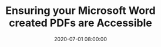 ---
layout: poster
title: 'Ensuring your Microsoft Word created PDFs are Accessible'
description: ''
date: 2020-07-01 08:00:00
speaker-data: [78]
presenters:
  - {
      name: Tammy Stitz,
      institution: University of Akron,
      bio:
    }
session-contents:
  - type: video
    url: //www.youtube.com/embed/trW4vvIyXmQ
    title: Intro Video
#  - type: image
#    url: /img/posters/filename.png
#    title: Image Title
#    alt: Alt text
#    text-description: "<ol><li>Thing One</li><li>Thing Two</li></ol>"
supplemental-docs:
#  - type: word
#    url: /handouts/handout.docx
#    title: My great worksheet
  - type: pdf
    url: /handouts/stitz_poster.pdf
    title: Poster
  - type: pdf
    url: /handouts/stitz_slides.pdf
    title: Slides
#  - type: website
#    url: https://example.com/nifty-widget
#    title: Website name
isStaticPost: false
published: true
---